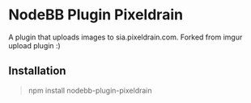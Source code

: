 # NodeBB Plugin Pixeldrain

A plugin that uploads images to sia.pixeldrain.com.
Forked from imgur upload plugin :)

## Installation
> npm install nodebb-plugin-pixeldrain
